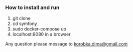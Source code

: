 ### How to install and run

1. git clone 
2. cd symfony
3. sudo docker-compose up
4. localhost:8080 in a browser

Any question please message to korobka.dima@gmail.com